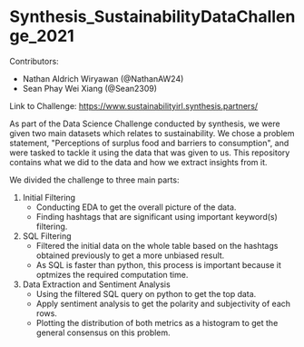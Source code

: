 # Synthesis_SustainabilityDataChallenge_2021

Contributors:
- Nathan Aldrich Wiryawan (@NathanAW24)
- Sean Phay Wei Xiang (@Sean2309)

Link to Challenge:
https://www.sustainabilityirl.synthesis.partners/

As part of the Data Science Challenge conducted by synthesis, we were given two main datasets which relates to sustainability. We chose a problem statement, "Perceptions of surplus food and barriers to consumption", and were tasked to tackle it using the data that was given to us. This repository contains what we did to the data and how we extract insights from it.

We divided the challenge to three main parts:
1. Initial Filtering
   - Conducting EDA to get the overall picture of the data.
   - Finding hashtags that are significant using important keyword(s) filtering.
2. SQL Filtering
   - Filtered the initial data on the whole table based on the hashtags obtained previously to get a more unbiased result.
   - As SQL is faster than python, this process is important because it optmizes the required computation time.
3. Data Extraction and Sentiment Analysis
   - Using the filtered SQL query on python to get the top data.
   - Apply sentiment analysis to get the polarity and subjectivity of each rows.
   - Plotting the distribution of both metrics as a histogram to get the general consensus on this problem.
